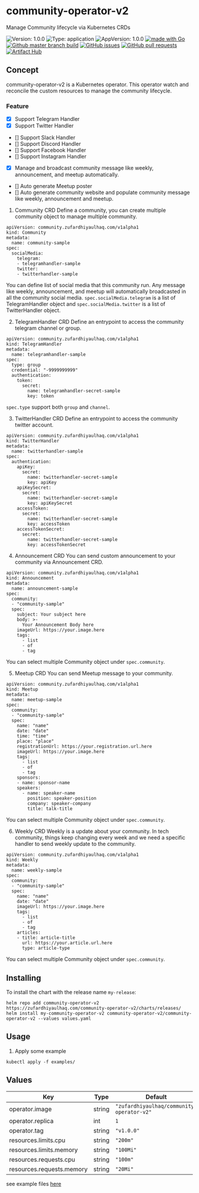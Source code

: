# community-operator-v2

Manage Community lifecycle via Kubernetes CRDs

![Version: 1.0.0](https://img.shields.io/badge/Version-1.0.0-informational?style=flat-square) ![Type: application](https://img.shields.io/badge/Type-application-informational?style=flat-square) ![AppVersion: 1.0.0](https://img.shields.io/badge/AppVersion-1.0.0-informational?style=flat-square) [![made with Go](https://img.shields.io/badge/made%20with-Go-brightgreen)](http://golang.org) [![Github master branch build](https://img.shields.io/github/workflow/status/zufardhiyaulhaq/community-operator-v2/Master)](https://github.com/zufardhiyaulhaq/community-operator-v2/actions/workflows/master.yml) [![GitHub issues](https://img.shields.io/github/issues/zufardhiyaulhaq/community-operator-v2)](https://github.com/zufardhiyaulhaq/community-operator-v2/issues) [![GitHub pull requests](https://img.shields.io/github/issues-pr/zufardhiyaulhaq/community-operator-v2)](https://github.com/zufardhiyaulhaq/community-operator-v2/pulls)[![Artifact Hub](https://img.shields.io/endpoint?url=https://artifacthub.io/badge/repository/community-operator-v2)](https://artifacthub.io/packages/search?repo=community-operator-v2)

## Concept
community-operator-v2 is a Kubernetes operator. This operator watch and reconcile the custom resources to manage the community lifecycle.

### Feature
- [x] Support Telegram Handler
- [x] Support Twitter Handler
- [] Support Slack Handler
- [] Support Discord Handler
- [] Support Facebook Handler
- [] Support Instagram Handler
- [x] Manage and broadcast community message like weekly, announcement, and meetup automatically.
- [] Auto generate Meetup poster
- [] Auto generate community website and populate community message like weekly, announcement and meetup.

1. Community CRD
Define a community, you can create multiple community object to manage multiple community.
```
apiVersion: community.zufardhiyaulhaq.com/v1alpha1
kind: Community
metadata:
  name: community-sample
spec:
  socialMedia:
    telegram:
    - telegramhandler-sample
    twitter:
    - twitterhandler-sample
```
You can define list of social media that this community run. Any message like weekly, announcement, and meetup will automatically broadcasted in all the community social media. `spec.socialMedia.telegram` is a list of TelegramHandler object and `spec.socialMedia.twitter` is a list of TwitterHandler object.

2. TelegramHandler CRD
Define an entrypoint to access the community telegram channel or group.
```
apiVersion: community.zufardhiyaulhaq.com/v1alpha1
kind: TelegramHandler
metadata:
  name: telegramhandler-sample
spec:
  type: group
  credential: "-9999999999"
  authentication:
    token:
      secret:
        name: telegramhandler-secret-sample
        key: token
```
`spec.type` support both `group` and `channel`.

3. TwitterHandler CRD
Define an entrypoint to access the community twitter account.
```
apiVersion: community.zufardhiyaulhaq.com/v1alpha1
kind: TwitterHandler
metadata:
  name: twitterhandler-sample
spec:
  authentication:
    apiKey:
      secret:
        name: twitterhandler-secret-sample
        key: apiKey
    apiKeySecret:
      secret:
        name: twitterhandler-secret-sample
        key: apiKeySecret
    accessToken:
      secret:
        name: twitterhandler-secret-sample
        key: accessToken
    accessTokenSecret:
      secret:
        name: twitterhandler-secret-sample
        key: accessTokenSecret
```

4. Announcement CRD
You can send custom announcement to your community via Announcement CRD.
```
apiVersion: community.zufardhiyaulhaq.com/v1alpha1
kind: Announcement
metadata:
  name: announcement-sample
spec:
  community:
  - "community-sample"
  spec:
    subject: Your subject here
    body: >-
      Your Announcement Body here
    imageUrl: https://your.image.here
    tags:
      - list
      - of
      - tag
```
You can select multiple Community object under `spec.community`.

5. Meetup CRD
You can send Meetup message to your community.
```
apiVersion: community.zufardhiyaulhaq.com/v1alpha1
kind: Meetup
metadata:
  name: meetup-sample
spec:
  community:
  - "community-sample"
  spec:
    name: "name"
    date: "date"
    time: "time"
    place: "place"
    registrationUrl: https://your.registration.url.here
    imageUrl: https://your.image.here
    tags:
      - list
      - of
      - tag
    sponsors:
    - name: sponsor-name
    speakers:
      - name: speaker-name
        position: speaker-position
        company: speaker-company
        title: talk-title
```
You can select multiple Community object under `spec.community`.

6. Weekly CRD
Weekly is a update about your community. In tech community, things keep changing every week and we need a specific handler to send weekly update to the community.
```
apiVersion: community.zufardhiyaulhaq.com/v1alpha1
kind: Weekly
metadata:
  name: weekly-sample
spec:
  community:
  - "community-sample"
  spec:
    name: "name"
    date: "date"
    imageUrl: https://your.image.here
    tags:
      - list
      - of
      - tag
    articles:
    - title: article-title
      url: https://your.article.url.here
      type: article-type
```
You can select multiple Community object under `spec.community`.

## Installing

To install the chart with the release name `my-release`:

```console
helm repo add community-operator-v2 https://zufardhiyaulhaq.com/community-operator-v2/charts/releases/
helm install my-community-operator-v2 community-operator-v2/community-operator-v2 --values values.yaml
```

## Usage
1. Apply some example
```console
kubectl apply -f examples/
```

## Values

| Key | Type | Default | Description |
|-----|------|---------|-------------|
| operator.image | string | `"zufardhiyaulhaq/community-operator-v2"` |  |
| operator.replica | int | `1` |  |
| operator.tag | string | `"v1.0.0"` |  |
| resources.limits.cpu | string | `"200m"` |  |
| resources.limits.memory | string | `"100Mi"` |  |
| resources.requests.cpu | string | `"100m"` |  |
| resources.requests.memory | string | `"20Mi"` |  |

see example files [here](https://github.com/zufardhiyaulhaq/community-operator-v2/blob/master/charts/community-operator-v2/values.yaml)


